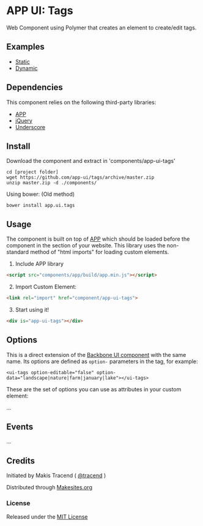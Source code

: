 # APP UI: Tags

Web Component using Polymer that creates an element to create/edit tags.


## Examples

* [Static](http://rawgit.com/app-ui/tags/master/examples/static.html)
* [Dynamic](http://rawgit.com/app-ui/tags/master/examples/dynamic.html)


## Dependencies

This component relies on the following third-party libraries:

* [APP](http://makesites.org/projects/app)
* [jQuery](http://jquery.com)
* [Underscore](http://underscorejs.org)


## Install

Download the component and extract in 'components/app-ui-tags'
```
cd [project folder]
wget https://github.com/app-ui/tags/archive/master.zip
unzip master.zip -d ./components/
```

Using bower: (Old method)
```
bower install app.ui.tags
```


## Usage

The component is built on top of [APP](http://makesites.org/projects/app) which should be loaded before the component in the <head> section of your website. This library uses the non-standard method of "html imports" for loading custom elements. 


1. Include APP library

```html
<script src="components/app/build/app.min.js"></script>
```

2. Import Custom Element:

```html
<link rel="import" href="component/app-ui-tags">
```

3. Start using it!

```html
<div is="app-ui-tags"></div>
```


## Options

This is a direct extension of the [Backbone UI component](http://github.com/backbone-ui/tags) with the same name. Its options are defined as ```option-``` parameters in the tag, for example:
```
<ui-tags option-editable="false" option-data="landscape|nature|farm|january|lake"></ui-tags>
```

These are the set of options you can use as attributes in your custom element:

...



## Events

...



## Credits

Initiated by Makis Tracend ( [@tracend](http://github.com/tracend) )

Distributed through [Makesites.org](http://makesites.org)


### License

Released under the [MIT License](http://makesites.org/licenses/MIT)


